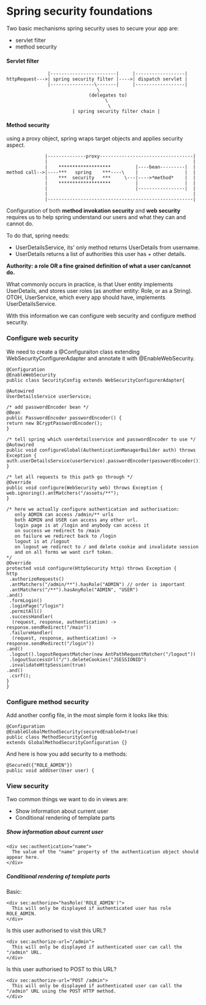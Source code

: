 # Spring security foundations

Two basic mechanisms spring security uses to secure your app are:

* servlet filter
* method security

#### Servlet filter

```
               |------------------------|     |------------------|
httpRequest--->| spring security filter |---->| dispatch servlet |
               |----------------\-------|     |------------------|
                                 \
                              (delegates to)
                                    \
                                     \
                        | spring security filter chain |

```


#### Method security
using a proxy object, spring wraps target objects and applies security aspect.


```
              |--------------proxy----------------------------------|
              |                                                     |
              |    *******************         |----bean---------|  |
method call-->|----***   spring    ***----\    |                 |  |
              |    ***  security   ***     \---|---->*method*    |  |
              |    *******************         |                 |  |
              |                                |-----------------|  |
              |                                                     |
              |-----------------------------------------------------|
```


Configuration of both **method invokation security** and **web security** requires us to help spring understand our users and what they can and cannot do.

To do that, spring needs:

* UserDetailsService, its' only method returns UserDetails from username.
* UserDetails returns a list of authorities this user has + other details.

**Authority: a role OR a fine grained definition of what a user can/cannot do.**

What commonly occurs in practice, is that User entity implements UserDetails, and stores user roles (as another entity: Role, or as a String).
OTOH, UserService, which every app should have, implements UserDetailsService.

With this information we can configure web security and configure method security.
### Configure web security
We need to create a @Configuraiton class extending WebSecurityConfigurerAdapter and annotate it with @EnableWebSecurity.
```
@Configuration
@EnableWebSecurity
public class SecurityConfig extends WebSecurityConfigurerAdapter{

@Autowired
UserDetailsService userService;

/* add passwordEncoder bean */
@Bean
public PasswordEncoder passwordEncoder() {
return new BCryptPasswordEncoder();
}

/* tell spring which userdetailsservice and passwordEncoder to use */
@Autowired
public void configureGlobal(AuthenticationManagerBuilder auth) throws Exception {
auth.userDetailsService(userService).passwordEncoder(passwordEncoder());
}

/* let all requests to this path go through */
@Override
public void configure(WebSecurity web) throws Exception {
web.ignoring().antMatchers("/assets/**");
}

/* here we actually configure authentication and authorisation:
   only ADMIN can access /admin/** urls
   both ADMIN and USER can access any other url.
   login page is at /login and anybody can access it
   on success we redirect to /main
   on failure we redirect back to /login
   logout is at /logout
   on logout we redirect to / and delete cookie and invalidate session
   and on all forms we want csrf token.
*/
@Override
protected void configure(HttpSecurity http) throws Exception {
http
 .authorizeRequests()
 .antMatchers("/admin/**").hasRole("ADMIN") // order is important
 .antMatchers("/**").hasAnyRole("ADMIN", "USER")
.and()
 .formLogin()
 .loginPage("/login")
 .permitAll()
 .successHandler(
  (request, response, authentication) -> response.sendRedirect("/main"))
 .failureHandler(
  (request, response, authentication) -> response.sendRedirect("/login"))
.and()
 .logout().logoutRequestMatcher(new AntPathRequestMatcher("/logout"))
 .logoutSuccessUrl("/").deleteCookies("JSESSIONID")
 .invalidateHttpSession(true)
.and()
 .csrf();
}
}

```

### Configure method security
Add another config file, in the most simple form it looks like this:
```
@Configuration
@EnableGlobalMethodSecurity(securedEnabled=true)
public class MethodSecurityConfig
extends GlobalMethodSecurityConfiguration {}
```

And here is how you add security to a methods:
```
@Secured({"ROLE_ADMIN"})
public void addUser(User user) {
```

### View security
Two common things we want to do in views are:

* Show information about current user   
* Conditional rendering of template parts

##### Show information about current user
```
<div sec:authentication="name">
  The value of the "name" property of the authentication object should appear here.
</div>
```
##### Conditional rendering of template parts

Basic:
```
<div sec:authorize="hasRole('ROLE_ADMIN')">
  This will only be displayed if authenticated user has role ROLE_ADMIN.
</div>
```
Is this user authorised to visit this URL?
```
<div sec:authorize-url="/admin">
  This will only be displayed if authenticated user can call the "/admin" URL.
</div>
``` 
Is this user authorised to POST to this URL?
```
<div sec:authorize-url="POST /admin">
  This will only be displayed if authenticated user can call the "/admin" URL using the POST HTTP method.
</div>
```



